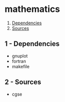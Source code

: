 # mathematics

1. [Dependencies](#deps)
2. [Sources](#srcs)

## 1 - Dependencies <a name="deps"></a>
- gnuplot
- fortran
- makefile

## 2 - Sources <a name="srcs"></a>
- cgse 
